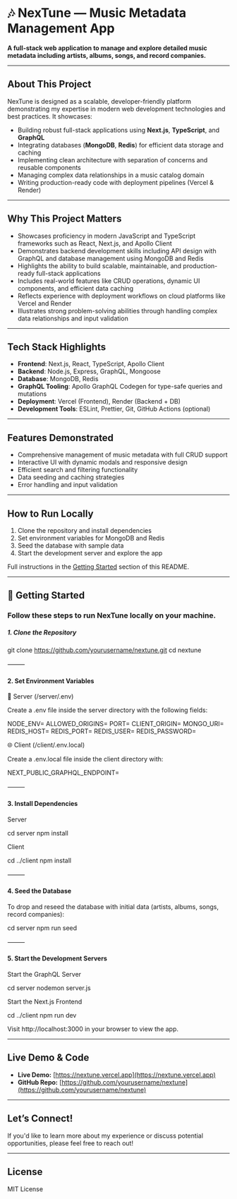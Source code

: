 # 🎶 NexTune — Music Metadata Management App

**A full-stack web application to manage and explore detailed music metadata including artists, albums, songs, and record companies.**

---

## About This Project

NexTune is designed as a scalable, developer-friendly platform demonstrating my expertise in modern web development technologies and best practices. It showcases:

- Building robust full-stack applications using **Next.js**, **TypeScript**, and **GraphQL**
- Integrating databases (**MongoDB**, **Redis**) for efficient data storage and caching
- Implementing clean architecture with separation of concerns and reusable components
- Managing complex data relationships in a music catalog domain
- Writing production-ready code with deployment pipelines (Vercel & Render)

---

## Why This Project Matters

- Showcases proficiency in modern JavaScript and TypeScript frameworks such as React, Next.js, and Apollo Client  
- Demonstrates backend development skills including API design with GraphQL and database management using MongoDB and Redis  
- Highlights the ability to build scalable, maintainable, and production-ready full-stack applications  
- Includes real-world features like CRUD operations, dynamic UI components, and efficient data caching  
- Reflects experience with deployment workflows on cloud platforms like Vercel and Render  
- Illustrates strong problem-solving abilities through handling complex data relationships and input validation  

---

## Tech Stack Highlights

- **Frontend**: Next.js, React, TypeScript, Apollo Client  
- **Backend**: Node.js, Express, GraphQL, Mongoose  
- **Database**: MongoDB, Redis  
- **GraphQL Tooling**: Apollo GraphQL Codegen for type-safe queries and mutations  
- **Deployment**: Vercel (Frontend), Render (Backend + DB)  
- **Development Tools**: ESLint, Prettier, Git, GitHub Actions (optional)  

---

## Features Demonstrated

- Comprehensive management of music metadata with full CRUD support  
- Interactive UI with dynamic modals and responsive design  
- Efficient search and filtering functionality  
- Data seeding and caching strategies  
- Error handling and input validation  

---

## How to Run Locally

1. Clone the repository and install dependencies  
2. Set environment variables for MongoDB and Redis  
3. Seed the database with sample data  
4. Start the development server and explore the app  

Full instructions in the [Getting Started](#getting-started) section of this README.

---


## 🚀 Getting Started

### Follow these steps to run NexTune locally on your machine.

##### 1. Clone the Repository

git clone https://github.com/yourusername/nextune.git
cd nextune


⸻

#### 2. Set Environment Variables

🔧 Server (/server/.env)

Create a .env file inside the server directory with the following fields:

NODE_ENV=
ALLOWED_ORIGINS=
PORT=
CLIENT_ORIGIN=
MONGO_URI=
REDIS_HOST=
REDIS_PORT=
REDIS_USER=
REDIS_PASSWORD=

🌐 Client (/client/.env.local)

Create a .env.local file inside the client directory with:

NEXT_PUBLIC_GRAPHQL_ENDPOINT=


⸻

#### 3. Install Dependencies

Server

cd server
npm install

Client

cd ../client
npm install


⸻

#### 4. Seed the Database

To drop and reseed the database with initial data (artists, albums, songs, record companies):

cd server
npm run seed


⸻

#### 5. Start the Development Servers

Start the GraphQL Server

cd server
nodemon server.js

Start the Next.js Frontend

cd ../client
npm run dev

Visit http://localhost:3000 in your browser to view the app.

---

## Live Demo & Code

- **Live Demo:** [https://nextune.vercel.app](https://nextune.vercel.app)  
- **GitHub Repo:** [https://github.com/yourusername/nextune](https://github.com/yourusername/nextune)  

---

## Let’s Connect!

If you'd like to learn more about my experience or discuss potential opportunities, please feel free to reach out!

---

## License

MIT License
